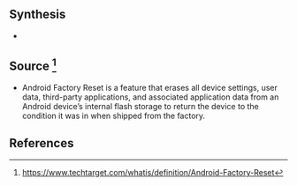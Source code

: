 ## Synthesis
- 
## Source [^1]
- Android Factory Reset is a feature that erases all device settings, user data, third-party applications, and associated application data from an Android device’s internal flash storage to return the device to the condition it was in when shipped from the factory.
## References

[^1]: https://www.techtarget.com/whatis/definition/Android-Factory-Reset